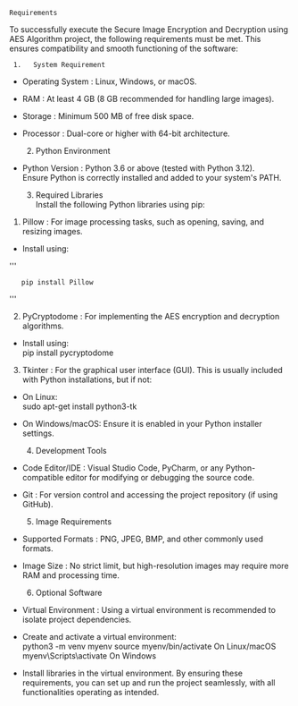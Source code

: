     Requirements 
To successfully execute the   Secure Image Encryption and Decryption using AES Algorithm   project, the following requirements must be met. This ensures compatibility and smooth functioning of the software:

     1.   System Requirement
-   Operating System  : Linux, Windows, or macOS.  
-   RAM  : At least 4 GB (8 GB recommended for handling large images).  
-   Storage  : Minimum 500 MB of free disk space.  
-   Processor  : Dual-core or higher with 64-bit architecture.  

     2.   Python Environment    
-   Python Version  : Python 3.6 or above (tested with Python 3.12).  
  Ensure Python is correctly installed and added to your system's PATH.  

     3.   Required Libraries    
Install the following Python libraries using pip:  

1.   Pillow  : For image processing tasks, such as opening, saving, and resizing images.  
   - Install using:
     
'''

       pip install Pillow
     
'''

2.   PyCryptodome  : For implementing the AES encryption and decryption algorithms.  
   - Install using:  
     pip install pycryptodome

3.   Tkinter  : For the graphical user interface (GUI). This is usually included with Python installations, but if not:  
   - On Linux:  
     sudo apt-get install python3-tk
   - On Windows/macOS: Ensure it is enabled in your Python installer settings.  

     4.   Development Tools    
-   Code Editor/IDE  : Visual Studio Code, PyCharm, or any Python-compatible editor for modifying or debugging the source code.  
-   Git  : For version control and accessing the project repository (if using GitHub).  

     5.   Image Requirements    
-   Supported Formats  : PNG, JPEG, BMP, and other commonly used formats.  
-   Image Size  : No strict limit, but high-resolution images may require more RAM and processing time.  

     6.   Optional Software    
-   Virtual Environment  : Using a virtual environment is recommended to isolate project dependencies.  
  - Create and activate a virtual environment:  
    python3 -m venv myenv
    source myenv/bin/activate    On Linux/macOS
    myenv\Scripts\activate       On Windows
  - Install libraries in the virtual environment.
By ensuring these requirements, you can set up and run the project seamlessly, with all functionalities operating as intended.
